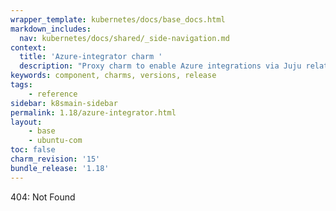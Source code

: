 ```yaml
---
wrapper_template: kubernetes/docs/base_docs.html
markdown_includes:
  nav: kubernetes/docs/shared/_side-navigation.md
context:
  title: 'Azure-integrator charm '
  description: "Proxy charm to enable Azure integrations via Juju relations.\n"
keywords: component, charms, versions, release
tags:
    - reference
sidebar: k8smain-sidebar
permalink: 1.18/azure-integrator.html
layout:
    - base
    - ubuntu-com
toc: false
charm_revision: '15'
bundle_release: '1.18'
---
```

404: Not Found

